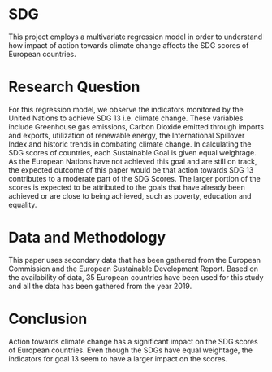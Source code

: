 # SDG
This project employs a multivariate regression model in order to understand how impact of action towards climate change affects the SDG scores of European countries.

# Research Question
For this regression model, we observe the indicators monitored by the United Nations to achieve SDG 13 i.e. climate change. These variables include Greenhouse gas emissions, Carbon Dioxide emitted through imports and exports, utilization of renewable energy, the International Spillover Index and
historic trends in combating climate change. In calculating the SDG scores of countries, each Sustainable Goal is given equal weightage. As the European Nations have not achieved this goal and are still on track, the expected outcome of this paper would be that action towards SDG 13 contributes to a moderate part of the SDG Scores. The larger portion of the scores is expected to be attributed to the goals that have already been achieved or are close to being achieved, such as poverty, education and equality.

# Data and Methodology
This paper uses secondary data that has been gathered from the European Commission and the European Sustainable Development Report. Based on the availability of data, 35 European countries have been used for this study and all the data has been gathered from the year 2019.

# Conclusion
Action towards climate change has a significant impact on the SDG scores of European countries. Even though the SDGs have equal weightage, the indicators for goal 13 seem to have a larger impact on the scores.
